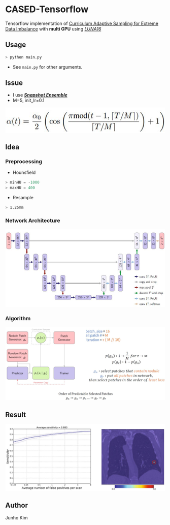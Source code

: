 # CASED-Tensorflow
Tensorflow implementation of [Curriculum Adaptive Sampling for Extreme Data Imbalance](https://www.researchgate.net/publication/319461093_CASED_Curriculum_Adaptive_Sampling_for_Extreme_Data_Imbalance) with **multi GPU** using [*LUNA16*](https://luna16.grand-challenge.org/)

## Usage
```python
> python main.py
```
* See `main.py` for other arguments.

## Issue
* I use ***[Snapshot Ensemble](https://arxiv.org/pdf/1704.00109.pdf)***
* M=5, init_lr=0.1

![snapshot](./assests/lr.JPG)

## Idea
### Preprocessing
* Hounsfield
```python
> minHU = -1000
> maxHU = 400
```

* Resample
```bash
> 1.25mm
```

### Network Architecture
![network](./assests/network.JPG)

### Algorithm
![framework](./assests/framework.JPG)

## Result
![result2](./assests/result2.JPG)


## Author
Junho Kim

